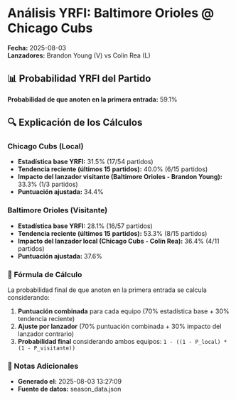 # Análisis YRFI: Baltimore Orioles @ Chicago Cubs

**Fecha:** 2025-08-03  
**Lanzadores:** Brandon Young (V) vs Colin Rea (L)

## 📊 Probabilidad YRFI del Partido

**Probabilidad de que anoten en la primera entrada:** 59.1%

## 🔍 Explicación de los Cálculos

### Chicago Cubs (Local)
- **Estadística base YRFI:** 31.5% (17/54 partidos)
- **Tendencia reciente (últimos 15 partidos):** 40.0% (6/15 partidos)
- **Impacto del lanzador visitante (Baltimore Orioles - Brandon Young):** 33.3% (1/3 partidos)
- **Puntuación ajustada:** 34.4%

### Baltimore Orioles (Visitante)
- **Estadística base YRFI:** 28.1% (16/57 partidos)
- **Tendencia reciente (últimos 15 partidos):** 53.3% (8/15 partidos)
- **Impacto del lanzador local (Chicago Cubs - Colin Rea):** 36.4% (4/11 partidos)
- **Puntuación ajustada:** 37.6%

### 📝 Fórmula de Cálculo

La probabilidad final de que anoten en la primera entrada se calcula considerando:
1. **Puntuación combinada** para cada equipo (70% estadística base + 30% tendencia reciente)
2. **Ajuste por lanzador** (70% puntuación combinada + 30% impacto del lanzador contrario)
3. **Probabilidad final** considerando ambos equipos: `1 - ((1 - P_local) * (1 - P_visitante))`

### 📌 Notas Adicionales

- **Generado el:** 2025-08-03 13:27:09
- **Fuente de datos:** season_data.json
